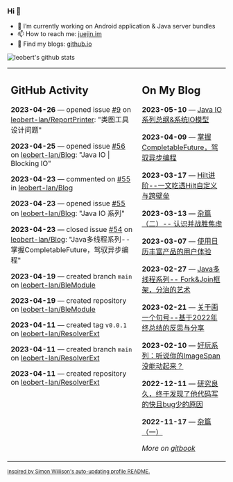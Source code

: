 ### Hi 👋

<!--
**leobert-lan/leobert-lan** is a ✨ _special_ ✨ repository because its `README.md` (this file) appears on your GitHub profile.

Here are some ideas to get you started:

- 🔭 I’m currently working on ...
- 🌱 I’m currently learning ...
- 👯 I’m looking to collaborate on ...
- 🤔 I’m looking for help with ...
- 💬 Ask me about ...
- 📫 How to reach me: ...
- 😄 Pronouns: ...
- ⚡ Fun fact: ...
-->

- 🔭 I’m currently working on Android application & Java server bundles
- 📫 How to reach me: [juejin.im](https://juejin.cn/user/2066737589654327)
- 👀 Find my blogs: [github.io](https://leobert-lan.github.io/)


![leobert's github stats](https://github-readme-stats.vercel.app/api?username=leobert-lan&show_icons=true&count_private=true)

<table><tr><td valign="top" width="60%">

## GitHub Activity
<!-- githubActivity starts -->
**2023-04-26** — opened issue [#9](https://github.com/leobert-lan/ReportPrinter/issues/9) on [leobert-lan/ReportPrinter](https://github.com/leobert-lan/ReportPrinter): "类图工具设计问题"

**2023-04-25** — opened issue [#56](https://github.com/leobert-lan/Blog/issues/56) on [leobert-lan/Blog](https://github.com/leobert-lan/Blog): "Java IO | Blocking IO"

**2023-04-23** — commented on [#55](https://github.com/leobert-lan/Blog/issues/55#issuecomment-1518927013) in [leobert-lan/Blog](https://github.com/leobert-lan/Blog)

**2023-04-23** — opened issue [#55](https://github.com/leobert-lan/Blog/issues/55) on [leobert-lan/Blog](https://github.com/leobert-lan/Blog): "Java IO 系列"

**2023-04-23** — closed issue [#54](https://github.com/leobert-lan/Blog/issues/54) on [leobert-lan/Blog](https://github.com/leobert-lan/Blog): "Java多线程系列--掌握CompletableFuture，驾驭异步编程"

**2023-04-19** — created branch `main` on [leobert-lan/BleModule](https://github.com/leobert-lan/BleModule)

**2023-04-19** — created repository on [leobert-lan/BleModule](https://github.com/leobert-lan/BleModule)

**2023-04-11** — created tag `v0.0.1` on [leobert-lan/ResolverExt](https://github.com/leobert-lan/ResolverExt)

**2023-04-11** — created branch `main` on [leobert-lan/ResolverExt](https://github.com/leobert-lan/ResolverExt)

**2023-04-11** — created repository on [leobert-lan/ResolverExt](https://github.com/leobert-lan/ResolverExt)
<!-- githubActivity ends -->
</td><td valign="top" width="40%">

## On My Blog
<!-- blog starts -->
**2023-05-10** — [Java IO 系列总纲&系统IO模型](https://juejin.cn/post/7231540022595141693)

**2023-04-09** — [掌握CompletableFuture，驾驭异步编程](https://juejin.cn/post/7219943233799159864)

**2023-03-17** — [Hilt进阶--一文吃透Hilt自定义与跨壁垒](https://juejin.cn/post/7211400484103749687)

**2023-03-13** — [杂篇（二）-- 认识并战胜焦虑](https://juejin.cn/post/7209906063418949693)

**2023-03-07** — [使用日历丰富产品的用户体验](https://juejin.cn/post/7207648496978657341)

**2023-02-27** — [Java多线程系列-- Fork&Join框架，分治的艺术](https://juejin.cn/post/7204782377348726840)

**2023-02-21** — [关于画一个句号--基于2022年终总结的反思与分享](https://juejin.cn/post/7202445722971537465)

**2023-02-10** — [好玩系列：听说你的ImageSpan没能动起来？](https://juejin.cn/post/7197010875398635580)

**2022-12-11** — [研究良久，终于发现了他代码写的快且bug少的原因](https://juejin.cn/post/7175772997582585917)

**2022-11-17** — [杂篇（一）](https://juejin.cn/post/7166899226260013093)
<!-- blog ends -->
_More on [gitbook](https://leobert-lan.github.io/)_
</td></tr></table>

<sub><a href="https://simonwillison.net/2020/Jul/10/self-updating-profile-readme/">Inspired by Simon Willison's auto-updating profile README.</a></sub>